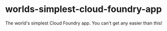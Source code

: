 # worlds-simplest-cloud-foundry-app
The world's simplest Cloud Foundry app.  You can't get any easier than this!
